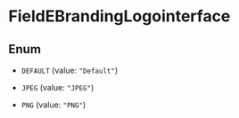 

# FieldEBrandingLogointerface

## Enum


* `DEFAULT` (value: `"Default"`)

* `JPEG` (value: `"JPEG"`)

* `PNG` (value: `"PNG"`)



